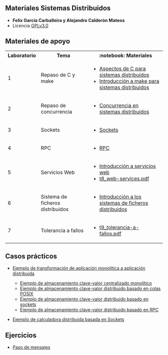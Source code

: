 
## Materiales Sistemas Distribuidos
+ **Felix García Carballeira y Alejandro Calderón Mateos**
+ Licencia [GPLv3.0](https://github.com/acaldero/uc3m_sd/blob/main/LICENSE)


## Materiales de apoyo

 <html>
 <small>
 <table>
  <tr><th>Laboratorio</th><th>Tema</th><th>:notebook: Materiales</th></tr>
  <tr>
      <td rowspan="1">1</td>
      <td>Repaso de C y make</td>
      <td><ul>
        <li> <a href="https://github.com/acaldero/uc3m_sd/blob/main/transparencias/ssdd_c.md">Aspectos de C para sistemas distribuidos</a></li>
        <li> <a href="https://github.com/acaldero/uc3m_sd/blob/main/transparencias/ssdd_make.md">Introducción a make para sistemas distribuidos</a></li>
      </ul></td>
  </tr>
  <tr>
      <td rowspan="1">2</td>
      <td>Repaso de concurrencia</td>
      <td><ul>
        <li> <a href="https://github.com/acaldero/uc3m_sd/blob/main/transparencias/ssdd_threads.md">Concurrencia en sistemas distribuidos</a></li>
      </ul></td>
  </tr>
  <tr>
      <td rowspan="1">3</td>
      <td>Sockets</td>
      <td><ul>
        <li> <a href="https://github.com/acaldero/uc3m_sd/blob/main/transparencias/ssdd_sockets.md">Sockets</a></li>
      </ul></td>
  </tr>
  <tr>
      <td rowspan="1">4</td>
      <td>RPC</td>
      <td><ul>
        <li> <a href="https://github.com/acaldero/uc3m_sd/blob/main/transparencias/ssdd_rpc.md">RPC</a></li>
      </ul></td>
  </tr>
  <tr><td>5</td>
      <td>Servicios Web</td>
      <td><ul>
        <li> <a href="https://github.com/acaldero/uc3m_sd/blob/main/transparencias/ssdd_web-services.md">Introducción a servicios web</a></li>
        <li> <a href="https://github.com/acaldero/uc3m_sd/blob/main/transparencias/t8_web-services.pdf">t8_web-services.pdf</a></li>
      </ul></td>
  </tr>
  <tr><td>6</td>
      <td>Sistema de ficheros distribuidos</td>
      <td><ul>
        <li> <a href="https://github.com/acaldero/uc3m_sd/blob/main/transparencias/ssdd_sfd.md">Introducción a los sistemas de ficheros distribuidos</a></li>
      </ul></td>
  </tr>
  <tr><td>7</td>
      <td>Tolerancia a fallos</td>
      <td><ul>
        <li> <a href="https://github.com/acaldero/uc3m_sd/blob/main/transparencias/t9_tolerancia-a-fallos.pdf">t9_tolerancia-a-fallos.pdf</a></li>
      </ul></td>
  </tr>
 </table>
 </small>
</html>


## Casos prácticos

  * [Ejemplo de transformación de aplicación monolítica a aplicación distribuida](/casos-practicos/kv_centralizado_a_distribuido.md)
    * [Ejemplo de almacenamiento clave-valor centralizado monolítico](/casos-practicos/kv-centralizado-monolitico/README.md#servicio-centralizado-monol%C3%ADtico)
    * [Ejemplo de almacenamiento clave-valor distribuido basado en colas POSIX](/casos-practicos/kv-distribuido-mqueue/README.md)
    * [Ejemplo de almacenamiento clave-valor distribuido basado en sockets](/casos-practicos/kv-distribuido-sockets/README.md)
    * [Ejemplo de almacenamiento clave-valor distribuido basado en RPC](/casos-practicos/kv-distribuido-rpc/README.md)

  * [Ejemplo de calculadora distribuida basada en Sockets](https://github.com/acaldero/uc3m_sd/blob/main/transparencias/casopractico_sockets_calculadora.md)


## Ejercicios

  * [Paso de mensajes](https://github.com/acaldero/uc3m_sd/blob/main/transparencias/e1-pasomensajes-v2a.pdf)

